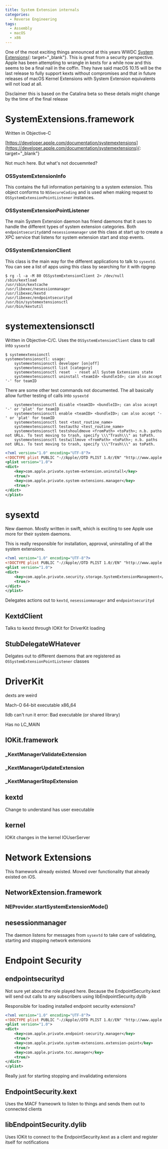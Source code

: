 ```yaml
---
title: System Extension internals
categories:
  - Reverse Engineering
tags:
  - Assembly
  - macOS
  - x86
---
```


One of the most exciting things announced at this years WWDC [System Extensions](https://developer.apple.com/system-extensions/){: target="_blank"}. This is great from a security perspective. Apple has been attempting to wrangle in kexts for a while now and this seems to be a final nail in the coffin. They have said macOS 10.15 will be the last release to fully support kexts without compromises and that in future releases of macOS Kernel Extensions with System Extension equivalents will not load at all.

Disclaimer this is based on the Catalina beta so these details might change by the time of the final release

# SystemExtensions.framework

Written in Objective-C

[https://developer.apple.com/documentation/systemextensions](https://developer.apple.com/documentation/systemextensions){: target="_blank"}

Not much here. But what's not docuemnted?

### OSSystemExtensionInfo

This contains the full information pertaining to a system extension. This object conforms to `NSSecureCoding` and is used when making request to `OSSystemExtensionPointListener` instances.

### OSSystemExtensionPointListener

The main System Extension daemon has friend daemons that it uses to handle the different types of system extension categories. Both `endpointsecurityd`and `nesessionmanager` use this class at start up to create a XPC service that listens for system extension start and stop events.

### OSSystemExtensionClient

This class is the main way for the different applications to talk to `sysextd`. You can see a list of apps using this class by searching for it with ripgrep

```shell
$ rg -l -a -M 80 OSSystemExtensionClient 2> /dev/null
/sbin/kextload
/usr/sbin/kextcache
/usr/libexec/nesessionmanager
/usr/libexec/kextd
/usr/libexec/endpointsecurityd
/usr/bin/systemextensionsctl
/usr/bin/kextutil
```

# systemextensionsctl

Written in Objective-C/C. Uses the `OSSystemExtensionClient` class to call into `sysextd`

```shell
$ systemextensionctl
systemextensionsctl: usage:
	systemextensionsctl developer [on|off]
	systemextensionsctl list [category]
	systemextensionsctl reset  - reset all System Extensions state
	systemextensionsctl uninstall <teamId> <bundleId>; can also accept '-' for teamID
```

There are some other test commands not documented. The all basically allow further testing of calls into `sysextd`

```
	systemextensionsctl disable <teamID> <bundleID>; can also accept '-' or 'plat' for teamID
    systemextensionsctl enable <teamID> <bundleID>; can also accept '-' or 'plat' for teamID
    systemextensionsctl test <test_routine_name>
    systemextensionsctl testauthz <test_routine_name>
    systemextensionsctl testshouldmove <fromPath> <toPath>; n.b. paths not URLs. To test moving to trash, specify \\\"Trash\\\" as toPath.
    systemextensionsctl testwillmove <fromPath> <toPath>; n.b. paths not URLs. To test moving to trash, specify \\\"Trash\\\" as toPath.
```

```xml
<?xml version="1.0" encoding="UTF-8"?>
<!DOCTYPE plist PUBLIC "-//Apple//DTD PLIST 1.0//EN" "http://www.apple.com/DTDs/PropertyList-1.0.dtd">
<plist version="1.0">
<dict>
	<key>com.apple.private.system-extension.uninstall</key>
	<true/>
	<key>com.apple.private.system-extensions.manager</key>
	<true/>
</dict>
</plist>
```

# sysextd

New daemon. Mostly written in swift, which is exciting to see Apple use more for their system daemons.

This is really responsible for installation, approval, uninstalling of all the system extensions.

```xml
<?xml version="1.0" encoding="UTF-8"?>
<!DOCTYPE plist PUBLIC "-//Apple//DTD PLIST 1.0//EN" "http://www.apple.com/DTDs/PropertyList-1.0.dtd">
<plist version="1.0">
<dict>
	<key>com.apple.private.security.storage.SystemExtensionManagement</key>
	<true/>
</dict>
</plist>
```

Delegates actions out to `kextd`, `nesessionmanager` and `endpointsecurityd`

## KextdClient

Talks to kextd through IOKit for DriverKit loading

## StubDelegateWHatever

Delgates out to different daemons that are registered as `OSSystemExtensionPointListener` classes

# DriverKit

dexts are weird

Mach-O 64-bit executable x86_64

lldb can't run it
error: Bad executable (or shared library)

Has no LC_MAIN

## IOKit.framework

### _KextManagerValidateExtension

### _KextManagerUpdateExtension

### _KextManagerStopExtension

## kextd

Change to understand has user executable

## kernel

IOKit changes in the kernel IOUserServer

# Network Extensions

This framework already existed. Moved over functionality that already existed on iOS.

## NetworkExtension.framework

### NEProvider.startSystemExtensionMode()

## nesessionmanager

The daemon listens for messages from `sysextd` to take care of validating, starting and stopping network extensions

# Endpoint Security

## endpointsecurityd

Not sure yet about the role played here. Because the EndpointSecurity.kext will send out calls to any subscribers using libEndpointSecurity.dylib

Responsible for loading installed endpoint security extensions?

```xml
<?xml version="1.0" encoding="UTF-8"?>
<!DOCTYPE plist PUBLIC "-//Apple//DTD PLIST 1.0//EN" "http://www.apple.com/DTDs/PropertyList-1.0.dtd">
<plist version="1.0">
<dict>
	<key>com.apple.private.endpoint-security.manager</key>
	<true/>
	<key>com.apple.private.system-extensions.extension-point</key>
	<true/>
	<key>com.apple.private.tcc.manager</key>
	<true/>
</dict>
</plist>
```

Really just for starting stopping and invalidating extensions

## EndpointSecurity.kext

Uses the MACF frameowrk to listen to things and sends them out to connected clients

## libEndpointSecurity.dylib

Uses IOKit to connect to the EndpointSecurity.kext as a client and register itself for notifications
